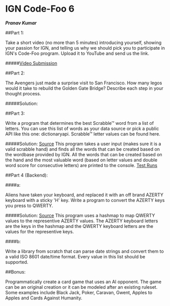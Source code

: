 # IGN Code-Foo 6

***Pranav Kumar***

##Part 1:

Take a short video (no more than 5 minutes) introducing yourself, showing your passion for IGN, and telling us why we should pick you to participate in IGN's Code-Foo program. Upload it to YouTube and send us the link.

#####[Video Submission](http://youtube.com)

##Part 2:

The Avengers just made a surprise visit to San Francisco. How many legos would it take to rebuild the Golden Gate Bridge? Describe each step in your thought process.

#####Solution:

##Part 3:

Write a program that determines the best Scrabble™ word from a list of letters. You can use this list of words as your data source or pick a public API like this one: dictionaryapi. Scrabble™ letter values can be found here.

#####Solution: [Source](https://github.com/KumarHX/Code-Foo-6/blob/master/Part%203/ScrabbleWord.java) This program takes a user input (makes sure it is a valid scrabble hand) and finds all the words that can be created based on the wordbase provided by IGN. All the words that can be created based on the hand and the most valuable word (based on letter values and double word score for consecutive letters) are printed to the console. [Test Runs](https://github.com/KumarHX/Code-Foo-6/blob/master/Part%203/TestRun.txt)


##Part 4 (Backend):

####a:

Aliens have taken your keyboard, and replaced it with an off brand AZERTY keyboard with a sticky 'H' key. Write a program to convert the AZERTY keys you press to QWERTY.

#####Solution: [Source](https://github.com/KumarHX/Code-Foo-6/blob/master/Part%204%20(Backend)/Part%20A/Azerty.java) This program uses a hashmap to map QWERTY values to the representive AZERTY values. The AZERTY keyboard letters are the keys in the hashmap and the QWERTY keyboard letters are the values for the representive keys. 

####b:

Write a library from scratch that can parse date strings and convert them to a valid ISO 8601 date/time format. Every value in this list should be supported.

##Bonus:

Programmatically create a card game that uses an AI opponent. The game can be an original creation or it can be modeled after an existing ruleset. Some examples include Black Jack, Poker, Caravan, Gwent, Apples to Apples and Cards Against Humanity.







